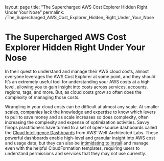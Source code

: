 layout: page
title: "The Supercharged AWS Cost Explorer Hidden Right Under Your Nose"
permalink: /The_Supercharged_AWS_Cost_Explorer_Hidden_Right_Under_Your_Nose

# The Supercharged AWS Cost Explorer Hidden Right Under Your Nose

In their quest to understand and manage their AWS cloud costs, almost everyone leverages the AWS Cost Explorer at some point, and they should! It’s an extremely useful tool for understanding your AWS costs at a high level, allowing you to gain insight into costs across services, accounts, regions, tags, and more. But, as cloud costs grow so often does the complexity of managing those costs.

Wrangling in your cloud costs can be difficult at almost any scale. At smaller scales, companies lack the knowledge and expertise to know which levers to pull to save money and as scale increases so does complexity, often increasing the complexity and expense of optimization activities. Savvy finops practitioners have turned to a set of open-source dashboards called the [Cloud Intelligence Dashboards](https://wellarchitectedlabs.com/cloud-intelligence-dashboards/) from AWS’ Well-Architected Labs. These powerful dashboards enable high-level and granular insight into AWS cost and usage data, but they can also be [intimidating to install](https://catalog.workshops.aws/awscid/en-US/dashboards/foundational/cudos-cid-kpi/deploy) and manage even with the helpful CloudFormation templates, requiring users to understand permissions and services that they may not use currently.